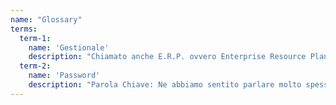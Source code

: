 ```yaml
---
name: "Glossary"
terms:
  term-1:
    name: 'Gestionale' 
    description: "Chiamato anche E.R.P. ovvero Enterprise Resource Planning, il “software gestionale” è software con compiti di gestione di flussi di lavoro. Un esempio è SAP, il famoso gestionale contabile, ma si considerano tali anche altri software simili che assolvono ad esempio compiti di “gestione pratiche”."
  term-2:
    name: 'Password'
    description: "Parola Chiave: Ne abbiamo sentito parlare molto spesso, è il codice che inseriamo sui sistemi informatici, quando apriamo l’email, e sulle applicazioni che utilizziamo quotidianamente, insieme allo \"username\", il nome utente. Sappiamo per sentito dire ed in base alle raccomandazioni fornite da molti siti internet che deve essere una parola, o una frase complessa con codici particolari e che non dovrebbe mai essere facile da indovinare (mai utilizzare data di nascita, nome di un animale domestico o targa dell'auto...). Per questo si consiglia sempre di utilizzare \"password\" diverse e complesse."
---
```

